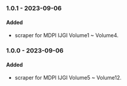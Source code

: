 ### 1.0.1 - 2023-09-06

#### Added

- scraper for MDPI IJGI Volume1 ~ Volume4.

### 1.0.0 - 2023-09-06

#### Added

- scraper for MDPI IJGI Volume5 ~ Volume12.
